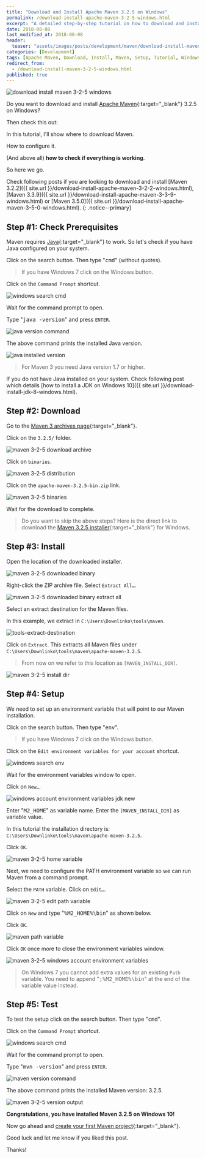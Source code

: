 ```yaml
---
title: "Download and Install Apache Maven 3.2.5 on Windows"
permalink: /download-install-apache-maven-3-2-5-windows.html
excerpt: "A detailed step-by-step tutorial on how to download and install Apache Maven 3.2.5 on Windows 10."
date: 2018-08-08
last_modified_at: 2018-08-08
header:
  teaser: "assets/images/posts/development/maven/download-install-maven-3-2-5-windows.png"
categories: [Development]
tags: [Apache Maven, Download, Install, Maven, Setup, Tutorial, Windows]
redirect_from:
  - /download-install-maven-3-2-5-windows.html
published: true
---
```


<img src="{{ site.url }}/assets/images/posts/development/maven/download-install-maven-3-2-5-windows.png" alt="download install maven 3-2-5 windows" class="align-right title-image">

Do you want to download and install [Apache Maven](https://maven.apache.org/){:target="_blank"} 3.2.5 on Windows?

Then check this out:

In this tutorial, I'll show where to download Maven.

How to configure it.

(And above all) **how to check if everything is working**.

So here we go.

Check following posts if you are looking to download and install [Maven 3.2.2]({{ site.url }}/download-install-apache-maven-3-2-2-windows.html), [Maven 3.3.9]({{ site.url }}/download-install-apache-maven-3-3-9-windows.html) or [Maven 3.5.0]({{ site.url }}/download-install-apache-maven-3-5-0-windows.html).
{: .notice--primary}

## Step #1: Check Prerequisites

Maven requires [Java](http://www.oracle.com/technetwork/java/javase/downloads/index.html){:target="_blank"} to work. So let's check if you have Java configured on your system.

Click on the search button. Then type "<kbd>cmd</kbd>" (without quotes).

> If you have Windows 7 click on the Windows button.

Click on the `Command Prompt` shortcut.

<img src="{{ site.url }}/assets/images/posts/development/windows-search-cmd.png" alt="windows search cmd">

Wait for the command prompt to open.

Type "<kbd>java -version</kbd>" and press `ENTER`.

<img src="{{ site.url }}/assets/images/posts/development/java-version-command.png" alt="java version command">

The above command prints the installed Java version.

<img src="{{ site.url }}/assets/images/posts/development/java-installed-version.png" alt="java installed version">

> For Maven 3 you need Java version 1.7 or higher.

If you do not have Java installed on your system. Check following post which details [how to install a JDK on Windows 10]({{ site.url }}/download-install-jdk-8-windows.html).

## Step #2: Download

Go to the [Maven 3 archives page](https://archive.apache.org/dist/maven/maven-3/){:target="_blank"}.

Click on the `3.2.5/` folder.

<img src="{{ site.url }}/assets/images/posts/development/maven/maven-3-2-5-download-archive.png" alt="maven 3-2-5 download archive">

Click on `binaries`.

<img src="{{ site.url }}/assets/images/posts/development/maven/maven-3-2-5-distribution.png" alt="maven 3-2-5 distribution">

Click on the `apache-maven-3.2.5-bin.zip` link.

<img src="{{ site.url }}/assets/images/posts/development/maven/maven-3-2-5-binaries.png" alt="maven 3-2-5 binaries">

Wait for the download to complete.

> Do you want to skip the above steps? Here is the direct link to download the [Maven 3.2.5 installer](https://archive.apache.org/dist/maven/maven-3/3.2.5/binaries/apache-maven-3.2.5-bin.zip){:target="_blank"} for Windows.

## Step #3: Install

Open the location of the downloaded installer.

<img src="{{ site.url }}/assets/images/posts/development/maven/maven-3-2-5-downloaded-binary.png" alt="maven 3-2-5 downloaded binary">

Right-click the ZIP archive file. Select `Extract All…`.

<img src="{{ site.url }}/assets/images/posts/development/maven/maven-3-2-5-downloaded-binary-extract-all.png" alt="maven 3-2-5 downloaded binary extract all">

Select an extract destination for the Maven files.

In this example, we extract in `C:\Users\Downlinko\tools\maven`.

<img src="{{ site.url }}/assets/images/posts/development/maven/maven-extract-destination.png" alt="tools-extract-destination">

Click on `Extract`. This extracts all Maven files under `C:\Users\Downlinko\tools\maven\apache-maven-3.2.5`.

> From now on we refer to this location as `[MAVEN_INSTALL_DIR]`.

<img src="{{ site.url }}/assets/images/posts/development/maven/maven-3-2-5-install-dir.png" alt="maven 3-2-5 install dir">

## Step #4: Setup

We need to set up an environment variable that will point to our Maven installation.

Click on the search button. Then type "<kbd>env</kbd>".

> If you have Windows 7 click on the Windows button.

Click on the `Edit environment variables for your account` shortcut.

<img src="{{ site.url }}/assets/images/posts/development/windows-search-env.png" alt="windows search env">

Wait for the environment variables window to open.

Click on `New…`.

<img src="{{ site.url }}/assets/images/posts/development/windows-account-environment-variables-jdk-new.png" alt="windows account environment variables jdk new">

Enter "<kbd>M2_HOME</kbd>" as variable name. Enter the `[MAVEN_INSTALL_DIR]` as variable value.

In this tutorial the installation directory is: `C:\Users\Downlinko\tools\maven\apache-maven-3.2.5`.

Click `OK`.

<img src="{{ site.url }}/assets/images/posts/development/maven/maven-3-2-5-home-variable.png" alt="maven 3-2-5 home variable">

Next, we need to configure the PATH environment variable so we can run Maven from a command prompt.

Select the `PATH` variable. Click on `Edit…`.

<img src="{{ site.url }}/assets/images/posts/development/maven/maven-3-2-5-edit-path-variable.png" alt="maven 3-2-5 edit path variable">

Click on `New` and type "<kbd>%M2_HOME%\bin</kbd>" as shown below.

Click `OK`.

<img src="{{ site.url }}/assets/images/posts/development/maven/maven-path-variable.png" alt="maven path variable">

Click `OK` once more to close the environment variables window.

<img src="{{ site.url }}/assets/images/posts/development/maven/maven-3-2-5-windows-account-environment-variables.png" alt="maven 3-2-5 windows account environment variables">

> On Windows 7 you cannot add extra values for an existing `Path` variable. You need to append "<kbd>;%M2_HOME%\bin</kbd>" at the end of the variable value instead.

## Step #5: Test

To test the setup click on the search button. Then type "<kbd>cmd</kbd>".

Click on the `Command Prompt` shortcut.

<img src="{{ site.url }}/assets/images/posts/development/windows-search-cmd.png" alt="windows search cmd">

Wait for the command prompt to open.

Type "<kbd>mvn -version</kbd>" and press `ENTER`.

<img src="{{ site.url }}/assets/images/posts/development/maven/maven-version-command.png" alt="maven version command">

The above command prints the installed Maven version: 3.2.5.

<img src="{{ site.url }}/assets/images/posts/development/maven/maven-3-2-5-version-output.png" alt="maven 3-2-5 version output">

**Congratulations, you have installed Maven 3.2.5 on Windows 10!**

Now go ahead and [create your first Maven project](https://maven.apache.org/guides/getting-started/maven-in-five-minutes.html){:target="_blank"}.

Good luck and let me know if you liked this post.

Thanks!

